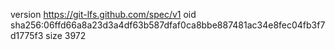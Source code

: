 version https://git-lfs.github.com/spec/v1
oid sha256:06ffd66a8a23d3a4df63b587dfaf0ca8bbe887481ac34e8fec04fb3f7d1775f3
size 3972
